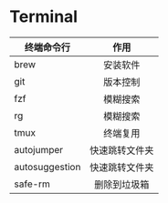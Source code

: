 # Terminal

| 终端命令行     |      作用      |
| -------------- | :------------: |
| brew           |    安装软件    |
| git            |    版本控制    |
| fzf            |    模糊搜索    |
| rg             |    模糊搜索    |
| tmux           |    终端复用    |
| autojumper     | 快速跳转文件夹 |
| autosuggestion | 快速跳转文件夹 |
| safe-rm        |  删除到垃圾箱  |

